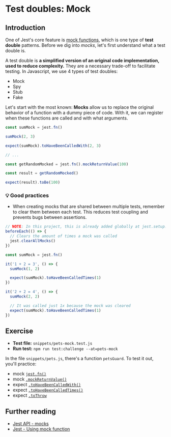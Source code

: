 # Test doubles: Mock

## Introduction

One of Jest's core feature is [mock functions](https://jestjs.io/docs/en/mock-function-api), which is one type of **test double** patterns. Before we dig into _mocks_, let's first understand what a test double is.

A test double is **a simplified version of an original code implementation, used to reduce complexity.** They are a necessary trade-off to facilitate testing. In Javascript, we use 4 types of test doubles:

- Mock <!-- (check indirect output) -->
- Spy <!-- (check indirect output) -->
- Stub <!-- (control indirect output) -->
- Fake <!-- (control indirect output) -->

Let's start with the most known: **Mocks** allow us to replace the original behavior of a function with a dummy piece of code. With it, we can register when these functions are called and with what arguments.

```js
const sumMock = jest.fn()

sumMock(2, 3)

expect(sumMock).toHaveBeenCalledWith(2, 3)

// ...

const getRandomMocked = jest.fn().mockReturnValue(100)

const result = getRandomMocked()

expect(result).toBe(100)
```

### 💡 Good practices

- When creating mocks that are shared between multiple tests, remember to clear them between each test. This reduces test coupling and prevents bugs between assertions.

```js
// NOTE: In this project, this is already added globally at jest.setup.js
beforeEach(() => {
  // Clears the amount of times a mock was called
  jest.clearAllMocks()
})

const sumMock = jest.fn()

it('1 + 2 = 3', () => {
  sumMock(1, 2)

  expect(sumMock).toHaveBeenCalledTimes(1)
})

it('2 + 2 = 4', () => {
  sumMock(2, 2)

  // It was called just 1x because the mock was cleared
  expect(sumMock).toHaveBeenCalledTimes(1)
})
```

## Exercise

- **Test file:** `snippets/pets-mock.test.js`
- **Run test:** `npm run test:challenge --at=pets-mock`

In the file `snippets/pets.js`,
there's a function `petsGuard`. To test it out, you'll practice:

- mock [`jest.fn()`](https://jestjs.io/docs/en/mock-functions#using-a-mock-function)
- mock [`.mockReturnValue()`](https://jestjs.io/docs/en/mock-functions#mock-return-values)
- expect [`.toHaveBeenCalledWith()`](https://jestjs.io/docs/en/expect#tohavebeencalledwitharg1-arg2-)
- expect [`.toHaveBeenCalledTimes()`](https://jestjs.io/docs/en/expect#tohavebeencalledtimesnumber)
- expect [`.toThrow`](https://jestjs.io/docs/en/expect#tothrowerror)

## Further reading

- [Jest API - mocks](https://jestjs.io/docs/en/mock-function-api)
- [Jest - Using mock function](https://jestjs.io/docs/en/mock-functions)
